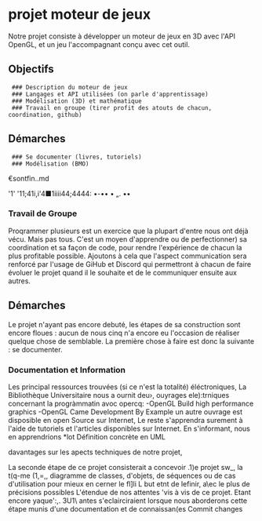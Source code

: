# projet moteur de jeux
  Notre projet consiste à développer un moteur de jeux en 3D avec l'API OpenGL, et un jeu l'accompagnant conçu avec cet outil.  
  ## Objectifs
     ### Description du moteur de jeux
     ### Langages et API utilisées (on parle d'apprentissage)
     ### Modélisation (3D) et mathématique
     ### Travail en groupe (tirer profit des atouts de chacun, coordination, github)
  ## Démarches
     ### Se documenter (livres, tutoriels)
     ### Modélisation (BMO)


€sontfin..md 

'1' '11;41i,i'4■1iiii44;4444: •-•• • „. •• 

### Travail de Groupe 
Proqrammer plusieurs est un exercice que la plupart d'entre nous ont déjà vécu. Mais pas tous. C'est un moyen d'apprendre ou de perfectionner) sa coordination et sa façon de code, pour rendre l'expérience de chacun la plus profitable possible. Ajoutons à cela que l'aspect communication sera renforcé par l'usage de GiHub et Discord qui permettront à chacun de faire évoluer le projet quand il le souhaite et de le communiquer ensuite aux autres. 
## Démarches 
Le projet n'ayant pas encore debuté, les étapes de sa construction sont encore floues : aucun de nous cinq n'a encore eu l'occasion de réaliser quelque chose de semblable. La première chose à faire est donc la suivante : se documenter. 
### Documentation et Information 
Les principal ressources trouvées (si ce n'est la totalité) éléctroniques, La Bibliothèque Universitaire nous a ournit deu›, ouyrages ele):trniques concernant la progràmmatin avoc opercq: -OpenGL Build high performance graphics -OpenGL Came Development By Example un autre ouvrage est disposible en open Source sur Internet, Le reste s'apprendra surement à l'aide de tutoriels et l'articles disponibles sur Internet. En s'informant, nous en apprendrions 
*lot Définition concrète en UML 


davantages sur les apects techniques de notre projet, 

La seconde étape de ce projet consisterait a concevoir .1)e projet sw_, la t(q-me (1,=,, diagramme de classes, d'objets, de séquences ou de cas d'utilisation pour mieux en cerner le fl]li L but etnt de lefinir, a\ec le plus de précisions possibles L'étendue de nos attentes 'vis à vis de ce projet. Etant encore yaque':,. 3U1\ antes s'eclairciraient lorsque nous aborderons cette étape munis d'une documentation et de connaissan(es 
Commit changes 
